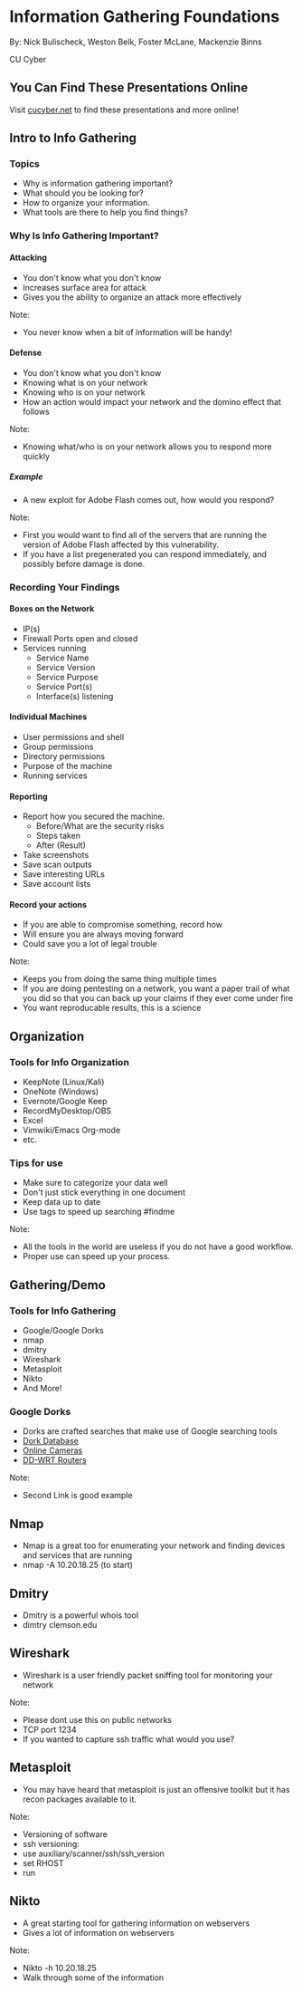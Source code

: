 # Information Gathering Foundations

By: Nick Bulischeck, Weston Belk, Foster McLane, Mackenzie Binns

CU Cyber


## You Can Find These Presentations Online

Visit [cucyber.net](https://cucyber.net/) to find these presentations and more online!



## Intro to Info Gathering


### Topics

* Why is information gathering important?
* What should you be looking for?
* How to organize your information.
* What tools are there to help you find things?


### Why Is Info Gathering Important?


#### Attacking

* You don't know what you don't know
* Increases surface area for attack
* Gives you the ability to organize an attack more effectively

Note:
* You never know when a bit of information will be handy!


#### Defense

* You don't know what you don't know
* Knowing what is on your network
* Knowing who is on your network
* How an action would impact your network and the domino effect that follows

Note:
* Knowing what/who is on your network allows you to respond more quickly


##### Example

* A new exploit for Adobe Flash comes out, how would you respond?

Note:
* First you would want to find all of the servers that are running the version of Adobe Flash affected by this vulnerability.
* If you have a list pregenerated you can respond immediately, and possibly before damage is done.



### Recording Your Findings


#### Boxes on the Network
- IP(s)
- Firewall Ports open and closed
- Services running
    * Service Name
    * Service Version
    * Service Purpose
    * Service Port(s)
    * Interface(s) listening


#### Individual Machines
- User permissions and shell
- Group permissions
- Directory permissions
- Purpose of the machine
- Running services


#### Reporting
- Report how you secured the machine.
    * Before/What are the security risks
    * Steps taken
    * After (Result)
- Take screenshots
- Save scan outputs
- Save interesting URLs
- Save account lists


#### Record your actions

* If you are able to compromise something, record how
* Will ensure you are always moving forward
* Could save you a lot of legal trouble

Note:
* Keeps you from doing the same thing multiple times
* If you are doing pentesting on a network, you want a paper trail of what you did so that you can back up your claims if they ever come under fire
* You want reproducable results, this is a science



## Organization


### Tools for Info Organization

* KeepNote (Linux/Kali)
* OneNote (Windows)
* Evernote/Google Keep
* RecordMyDesktop/OBS
* Excel
* Vimwiki/Emacs Org-mode
* etc.


### Tips for use

* Make sure to categorize your data well
* Don't just stick everything in one document
* Keep data up to date
* Use tags to speed up searching #findme

Note:
* All the tools in the world are useless if you do not have a good workflow.
* Proper use can speed up your process.



## Gathering/Demo


### Tools for Info Gathering

* Google/Google Dorks
* nmap
* dmitry
* Wireshark
* Metasploit
* Nikto
* And More!


### Google Dorks

* Dorks are crafted searches that make use of Google searching tools
* [Dork Database](https://www.exploit-db.com/google-hacking-database/)
* [Online Cameras](inurl:/view/viewer_index.shtml)
* [DD-WRT Routers](https://www.exploit-db.com/ghdb/3814/)

Note:
* Second Link is good example


## Nmap
* Nmap is a great too for enumerating your network and finding devices and services that are running
* nmap -A 10.20.18.25 (to start)


## Dmitry
* Dmitry is a powerful whois tool
* dimtry clemson.edu


## Wireshark
* Wireshark is a user friendly packet sniffing tool for monitoring your network

Note:
* Please dont use this on public networks
* TCP port 1234
* If you wanted to capture ssh traffic what would you use?


## Metasploit
* You may have heard that metasploit is just an offensive toolkit but it has recon packages available to it.

Note:
* Versioning of software
* ssh versioning:
* use auxiliary/scanner/ssh/ssh\_version
* set RHOST
* run


## Nikto
* A great starting tool for gathering information on webservers
* Gives a lot of information on webservers

Note:
* Nikto -h 10.20.18.25
* Walk through some of the information
